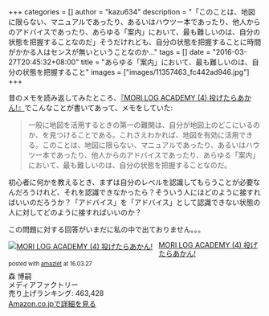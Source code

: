 +++
categories = []
author = "kazu634"
description = "「このことは、地図に限らない、マニュアルであったり、あるいはハウツー本であったり、他人からのアドバイスであったり、あらゆる「案内」において、最も難しいのは、自分の状態を把握することなのだ」そうだけれども、自分の状態を把握することに時間がかかる人はセンスが無いということなのか…"
tags = []
date = "2016-03-27T20:45:32+08:00"
title = "あらゆる「案内」において、最も難しいのは、自分の状態を把握すること"
images = ["images/11357463_fc442ad946.jpg"]
+++

昔のメモを読み返してみたところ、<a href="https://www.amazon.co.jp/exec/obidos/ASIN/4840117713/simsnes-22/ref=nosim/" name="amazletlink" target="_blank">『MORI LOG ACADEMY (4) 投げたらあかん!』</a>でこんなことが書いてあって、メモをしていた:

> 一般に地図を活用するときの第一の難関は、自分が地図上のどこにいるのか、を見つけることである。これさえわかれば、地図を有効に活用できる。このことは、地図に限らない、マニュアルであったり、あるいはハウツー本であったり、他人からのアドバイスであったり、あらゆる「案内」において、最も難しいのは、自分の状態を把握することなのだ。

初心者に何かを教えるとき、まずは自分のレベルを認識してもらうことが必要なんだろうけれど、それを認識できなかったら？そういう人にはどのように接すればいいのだろうか？「アドバイス」を「アドバイス」として認識できない状態の人に対してどのように接すればいいのか？

この問題に対する回答がいまだに私の中で出ておりません。。。


<div class="amazlet-box" style="margin-bottom:0px;"><div class="amazlet-image" style="float:left;margin:0px 12px 1px 0px;"><a href="https://www.amazon.co.jp/exec/obidos/ASIN/4840117713/simsnes-22/ref=nosim/" name="amazletlink" target="_blank"><img src="https://images-na.ssl-images-amazon.com/images/I/514lRnSc2HL._SL160_.jpg" alt="MORI LOG ACADEMY (4) 投げたらあかん!" style="border: none;" /></a></div><div class="amazlet-info" style="line-height:120%; margin-bottom: 10px"><div class="amazlet-name" style="margin-bottom:10px;line-height:120%"><a href="https://www.amazon.co.jp/exec/obidos/ASIN/4840117713/simsnes-22/ref=nosim/" name="amazletlink" target="_blank">MORI LOG ACADEMY (4) 投げたらあかん!</a><div class="amazlet-powered-date" style="font-size:80%;margin-top:5px;line-height:120%">posted with <a href="http://www.amazlet.com/" title="amazlet" target="_blank">amazlet</a> at 16.03.27</div></div><div class="amazlet-detail">森 博嗣 <br />メディアファクトリー <br />売り上げランキング: 463,428<br /></div><div class="amazlet-sub-info" style="float: left;"><div class="amazlet-link" style="margin-top: 5px"><a href="https://www.amazon.co.jp/exec/obidos/ASIN/4840117713/simsnes-22/ref=nosim/" name="amazletlink" target="_blank">Amazon.co.jpで詳細を見る</a></div></div></div><div class="amazlet-footer" style="clear: left"></div></div>
